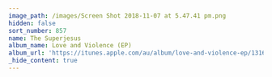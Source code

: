 ```yaml
---
image_path: /images/Screen Shot 2018-11-07 at 5.47.41 pm.png
hidden: false
sort_number: 857
name: The Superjesus
album_name: Love and Violence (EP)
album_url: 'https://itunes.apple.com/au/album/love-and-violence-ep/1316022655'
_hide_content: true
---
```


